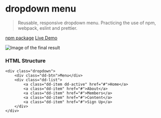 # dropdown menu

> Reusable, responsive dropdown menu. Practicing the use of npm, webpack, eslint and prettier.

[npm package](https://www.npmjs.com/package/dropdown-menu-top)   [Live Demo](https://constantinginga.github.io/dropdown-menu/)

![Image of the final result](https://i.imgur.com/lJbxrjM.gif)

### HTML Structure

```
<div class="dropdown">
    <div class="dd-btn">Menu</div>
    <div class="dd-list">
        <a class="dd-item dd-active" href="#">Home</a>
        <a class="dd-item" href="#">About</a>
        <a class="dd-item" href="#">Members</a>
        <a class="dd-item" href="#">Content</a>
        <a class="dd-item" href="#">Sign Up</a>
    </div>
</div>
```
